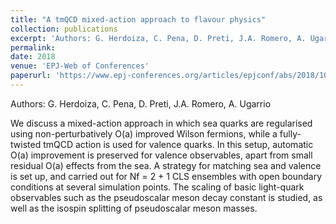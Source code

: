 ```yaml
---
title: "A tmQCD mixed-action approach to flavour physics"
collection: publications
excerpt: 'Authors: G. Herdoiza, C. Pena, D. Preti, J.A. Romero, A. Ugarrio'
permalink: 
date: 2018
venue: 'EPJ-Web of Conferences'
paperurl: 'https://www.epj-conferences.org/articles/epjconf/abs/2018/10/epjconf_lattice2018_13018/epjconf_lattice2018_13018.html'
---
```

Authors: G. Herdoiza, C. Pena, D. Preti, J.A. Romero, A. Ugarrio

We discuss a mixed-action approach in which sea quarks are regularised using non-perturbatively O(a) improved Wilson fermions, while a fully-twisted tmQCD action is used for valence quarks. In this setup, automatic O(a) improvement is preserved for valence observables, apart from small residual O(a) effects from the sea. A strategy for matching sea and valence is set up, and carried out for Nf = 2 + 1 CLS ensembles with open boundary conditions at several simulation points. The scaling of basic light-quark observables such as the pseudoscalar meson decay constant is studied, as well as the isospin splitting of pseudoscalar meson masses.
